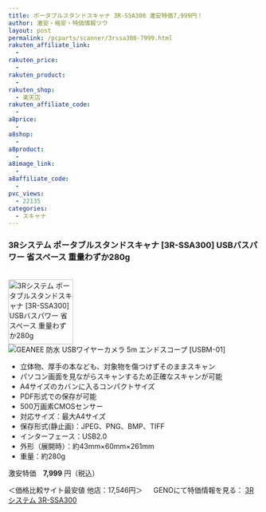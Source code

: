 ```yaml
---
title: ポータブルスタンドスキャナ 3R-SSA300 激安特価7,999円！
author: 激安・格安・特価情報ツウ
layout: post
permalink: /pcparts/scanner/3rssa300-7999.html
rakuten_affiliate_link:
  -
rakuten_price:
  -
rakuten_product:
  -
rakuten_shop:
  - 楽天店
rakuten_affiliate_code:
  -
a8price:
  -
a8shop:
  -
a8product:
  -
a8image_link:
  -
a8affiliate_code:
  -
pvc_views:
  - 22135
categories:
  - スキャナ
---
```

### 3Rシステム ポータブルスタンドスキャナ [3R-SSA300] USBバスパワー 省スペース 重量わずか280g

<div class="img-bg2 img_L">
  <a href="//px.a8.net/svt/ejp?a8mat=1I0DKG+A2L0YI+1TD2+5ZEMP&#038;a8ejpredirect=//www.geno-web.jp/shopdetail/000000033693" title="GEANEE 防水 USBワイヤーカメラ 5m エンドスコープ [USBM-01]" target="_blank"><br /> <img border="0" alt="3Rシステム ポータブルスタンドスキャナ [3R-SSA300] USBバスパワー 省スペース 重量わずか280g" src="//i2.wp.com/www.geno-web.jp/shopimages/genoweb/0000000336934.jpg?w=130"width="130" data-recalc-dims="1" /></a><br /> <img border="0" src="//i2.wp.com/www16.a8.net/0.gif?resize=1%2C1" alt="GEANEE 防水 USBワイヤーカメラ 5m エンドスコープ [USBM-01]" data-recalc-dims="1" />
</div>

<!--more-->

  * 立体物、厚手の本なども、対象物を傷つけずそのままスキャン
  * パソコン画面を見ながらスキャンするため正確なスキャンが可能
  * A4サイズのカバンに入るコンパクトサイズ
  * PDF形式での保存が可能
  * 500万画素CMOSセンサー
  * 対応サイズ：最大A4サイズ
  * 保存形式(静止画)：JPEG、PNG、BMP、TIFF
  * インターフェース：USB2.0
  * 外形（展開時）：約43mm×60mm×261mm
  * 重量：約280g

激安特価　<span class="tokka-price"><strong>7,999</strong></span> 円（税込）

＜価格比較サイト最安値 他店：17,546円＞
　
GENOにて特価情報を見る： <span class="fs150p"><a href="//px.a8.net/svt/ejp?a8mat=1I0DKG+A2L0YI+1TD2+5ZEMP&#038;a8ejpredirect=//www.geno-web.jp/shopdetail/000000033693" target="_blank">3Rシステム 3R-SSA300</a></span>